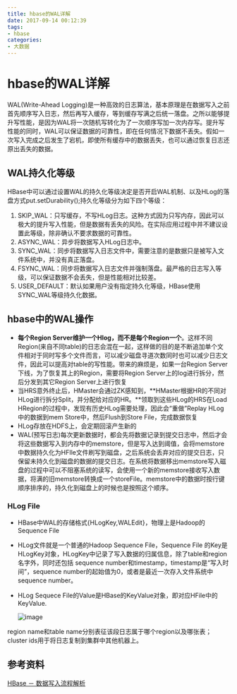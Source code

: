 ```yaml
---
title: hbase的WAL详解
date: 2017-09-14 00:12:39
tags:
- hbase
categories:
- 大数据
---
```


# hbase的WAL详解

WAL(Write-Ahead Logging)是一种高效的日志算法，基本原理是在数据写入之前首先顺序写入日志，然后再写入缓存，等到缓存写满之后统一落盘。之所以能够提升写性能，是因为WAL将一次随机写转化为了一次顺序写加一次内存写。提升写性能的同时，WAL可以保证数据的可靠性，即在任何情况下数据不丢失。假如一次写入完成之后发生了宕机，即使所有缓存中的数据丢失，也可以通过恢复日志还原出丢失的数据。

<!--more-->

## WAL持久化等级

HBase中可以通过设置WAL的持久化等级决定是否开启WAL机制、以及HLog的落盘方式put.setDurability();持久化等级分为如下四个等级：

1. SKIP_WAL：只写缓存，不写HLog日志。这种方式因为只写内存，因此可以极大的提升写入性能，但是数据有丢失的风险。在实际应用过程中并不建议设置此等级，除非确认不要求数据的可靠性。
2. ASYNC_WAL：异步将数据写入HLog日志中。
3. SYNC_WAL：同步将数据写入日志文件中，需要注意的是数据只是被写入文件系统中，并没有真正落盘。
4. FSYNC_WAL：同步将数据写入日志文件并强制落盘。最严格的日志写入等级，可以保证数据不会丢失，但是性能相对比较差。
5. USER_DEFAULT：默认如果用户没有指定持久化等级，HBase使用SYNC_WAL等级持久化数据。

## hbase中的WAL操作

- **每个Region Server维护一个Hlog，而不是每个Region一个**。这样不同Region(来自不同table)的日志会混在一起，这样做的目的是不断追加单个文件相对于同时写多个文件而言，可以减少磁盘寻道次数同时也可以减少日志文件，因此可以提高对table的写性能。带来的麻烦是，如果一台Region Server下线，为了恢复其上的Region，需要将Region Server上的log进行拆分，然后分发到其它Region Server上进行恢复
- 当HRS意外终止后，HMaster会通过ZK感知到，**HMaster根据HR的不同对HLog进行拆分Split，并分配给对应的HR。**领取到这些HLog的HRS在Load HRegion的过程中，发现有历史HLog需要处理，因此会“重做”Replay HLog中的数据到mem Store中，然后Flush到Store File，完成数据恢复
- HLog存放在HDFS上，会定期回滚产生新的
- WAL(预写日志)每次更新数据时，都会先将数据记录到提交日志中，然后才会将这些数据写入到内存中的memstore，但是写入达到阈值，会将memstore中数据持久化为HFIle文件刷写到磁盘，之后系统会丢弃对应的提交日志，只保留未持久化到磁盘的数据的提交日志。在系统将数据移出memstore写入磁盘的过程中可以不阻塞系统的读写，会使用一个新的memstore接收写入数据，将满的旧memstore转换成一个storeFile。memstore中的数据时按行键顺序排序的，持久化到磁盘上的时候也是按照这个顺序。

### HLog File

- HBase中WAL的存储格式{HLogKey,WALEdit}，物理上是Hadoop的Sequence File

- HLog文件就是一个普通的Hadoop Sequence File，Sequence File 的Key是HLogKey对象，HLogKey中记录了写入数据的归属信息，除了table和region名字外，同时还包括 sequence number和timestamp，timestamp是“写入时间”，sequence number的起始值为0，或者是最近一次存入文件系统中sequence number。

- HLog Sequece File的Value是HBase的KeyValue对象，即对应HFile中的KeyValue.

  ![image](https://image-1257941127.cos.ap-beijing.myqcloud.com/hbase2.jpg)

region name和table name分别表征该段日志属于哪个region以及哪张表；cluster ids用于将日志复制到集群中其他机器上。

## 参考资料

[HBase － 数据写入流程解析](http://hbasefly.com/2016/03/23/hbase_writer/)